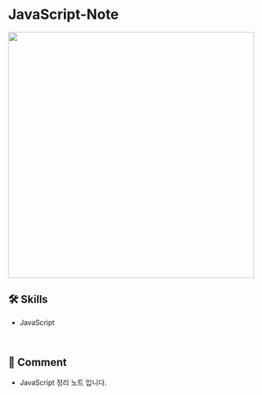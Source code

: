 # JavaScript-Note
<img src="https://upload.wikimedia.org/wikipedia/commons/thumb/9/99/Unofficial_JavaScript_logo_2.svg/280px-Unofficial_JavaScript_logo_2.svg.png" width="500px" />

<br>

## 🛠 Skills
<ul>
  <li>JavaScript</li>
</ul>

<br>

## 💬 Comment
<ul>
  <li>JavaScript 정리 노트 입니다.</li>
</ul>
